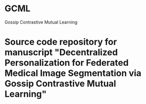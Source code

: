 # GCML
Gossip Contrastive Mutual Learning

# Source code repository for manuscript "Decentralized Personalization for Federated Medical Image Segmentation via Gossip Contrastive Mutual Learning"

